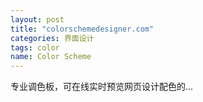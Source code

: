 ```yaml
---
layout: post
title: "colorschemedesigner.com"
categories: 界面设计
tags: color
name: Color Scheme
---
```

专业调色板，可在线实时预览网页设计配色的...
<!--break-->
